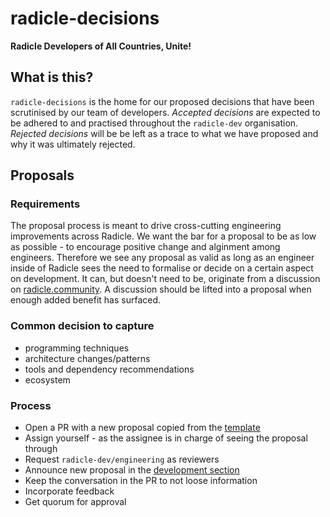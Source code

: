 # radicle-decisions

**Radicle Developers of All Countries, Unite!**

## What is this?

`radicle-decisions` is the home for our proposed decisions that have been
scrutinised by our team of developers.
_Accepted decisions_ are expected to be adhered to and practised throughout the
`radicle-dev` organisation.
_Rejected decisions_ will be be left as a trace to what we have proposed and why
it was ultimately rejected.

## Proposals

### Requirements

The proposal process is meant to drive cross-cutting engineering improvements
across Radicle. We want the bar for a proposal to be as low as possible - to
encourage positive change and alginment among engineers. Therefore we see any
proposal as valid as long as an engineer inside of Radicle sees the need to
formalise or decide on a certain aspect on development. It can, but doesn't
need to be, originate from a discussion on
[radicle.community](https://radicle.community). A discussion should be lifted
into a proposal when enough added benefit has surfaced.

### Common decision to capture

* programming techniques
* architecture changes/patterns
* tools and dependency recommendations
* ecosystem

### Process
* Open a PR with a new proposal copied from the [template]()
* Assign yourself - as the assignee is in charge of seeing the proposal through
* Request `radicle-dev/engineering` as reviewers
* Announce new proposal in the [development
  section](https://radicle.community/c/development-discussion/9)
* Keep the conversation in the PR to not loose information
* Incorporate feedback
* Get quorum for approval
